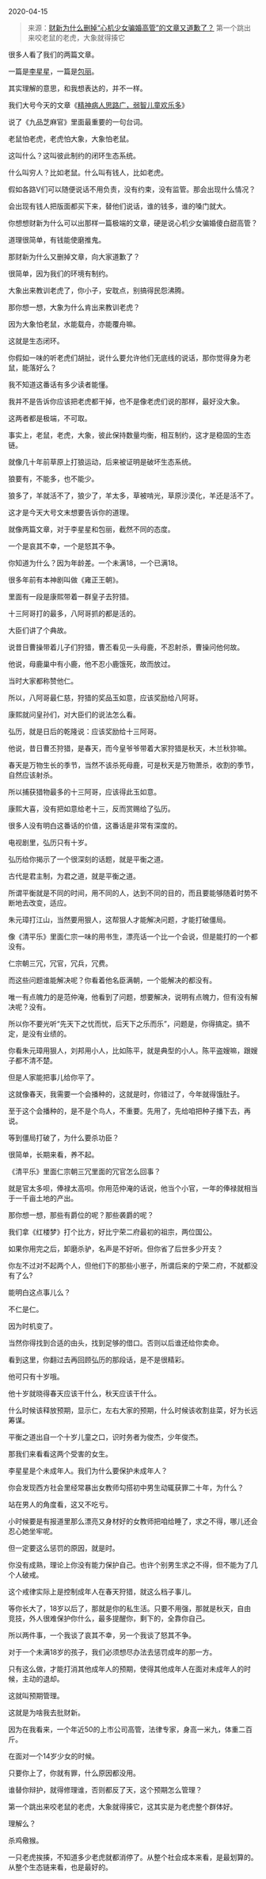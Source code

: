 2020-04-15

> 来源：[财新为什么删掉“心机少女骗婚高管”的文章又道歉了？](http://mp.weixin.qq.com/s?__biz=MzU3NDc5Nzc0NQ==&mid=2247487483&idx=1&sn=e4df047de360d71d3d6bf01eee4ebf01&chksm=fd2dad25ca5a2433e7bdd99a212a25c0401cfea7314be9fd38a68a3568f846bfba9c74aa1462&scene=27#wechat_redirect)
> 第一个跳出来咬老鼠的老虎，大象就得揍它

很多人看了我们的两篇文章。

  

一篇是[李星星](https://mp.weixin.qq.com/s?__biz=MzU0MjYwNDU2Mw==&mid=2247488940&idx=2&sn=9a620842c95ac5eae8c58eb5c2059a37&chksm=fb1979d0cc6ef0c6d536868d40ea2f64aa91ecc0b9c6435e30122b208fc9c3f5cd00480c744b&token=997685616&lang=zh_CN&scene=21#wechat_redirect)，一篇是[包丽](http://mp.weixin.qq.com/s?__biz=MzU3NDc5Nzc0NQ==&mid=2247487474&idx=2&sn=7829d3e578fd2c9254bb747665f6eb04&chksm=fd2dad2cca5a243a3a51095f78c8ce29a7d87ca753a02ecc980bd5bb34c6f735622333506b3b&scene=21#wechat_redirect)。

  

其实理解的意思，和我想表达的，并不一样。

  

我们大号今天的文章《[精神病人思路广，弱智儿童欢乐多](https://mp.weixin.qq.com/s?__biz=MzU0MjYwNDU2Mw==&mid=2247488964&idx=1&sn=67bc46ad694a2b2593435bd789f104d7&chksm=fb1979b8cc6ef0ae44f59f1c27649ec9ea5c6dcd516380f06cd7213b3ab44cef30e465b3601a&token=1847943617&lang=zh_CN&scene=21#wechat_redirect)》

  

说了《九品芝麻官》里面最重要的一句台词。

  

老鼠怕老虎，老虎怕大象，大象怕老鼠。

  

这叫什么？这叫彼此制约的闭环生态系统。

  

什么叫穷人？比如老鼠。什么叫有钱人，比如老虎。

  

假如各路V们可以随便说话不用负责，没有约束，没有监管。那会出现什么情况？

  

会出现有钱人把版面都买下来，替他们说话，谁的钱多，谁的嗓门就大。

  

你想想财新为什么可以出那样一篇极端的文章，硬是说心机少女骗婚傻白甜高管？

  

道理很简单，有钱能使磨推鬼。

  

那财新为什么又删掉文章，向大家道歉了？

  

很简单，因为我们的环境有制约。

  

大象出来教训老虎了，你小子，安耽点，别搞得民怨沸腾。

  

那你想一想，大象为什么肯出来教训老虎？

  

因为大象怕老鼠，水能载舟，亦能覆舟嘛。  

  

这就是生态闭环。

  

你假如一味的听老虎们胡扯，说什么要允许他们无底线的说话，那你觉得身为老鼠，能落好么？

  

我不知道这番话有多少读者能懂。

  

我并不是告诉你应该把老虎都干掉，也不是像老虎们说的那样，最好没大象。

  

这两者都是极端，不可取。

  

事实上，老鼠，老虎，大象，彼此保持数量均衡，相互制约，这才是稳固的生态链。

  

就像几十年前草原上打狼运动，后来被证明是破坏生态系统。

  

狼要有，不能多，也不能少。

  

狼多了，羊就活不了，狼少了，羊太多，草被啃光，草原沙漠化，羊还是活不了。

  

这才是今天大号文末想要告诉你的道理。

  

就像两篇文章，对于李星星和包丽，截然不同的态度。

  

一个是哀其不幸，一个是怒其不争。

  

你知道为什么？因为年龄差。一个未满18，一个已满18。

  

很多年前有本神剧叫做《雍正王朝》。

  

里面有一段是康熙带着一群皇子去狩猎。

  

十三阿哥打的最多，八阿哥抓的都是活的。

  

大臣们讲了个典故。

  

说昔日曹操带着儿子们狩猎，曹丕看见一头母鹿，不忍射杀，曹操问他何故。

  

他说，母鹿巢中有小鹿，他不忍小鹿饿死，故而放过。

  

当时大家都称赞他仁。

  

所以，八阿哥最仁慈，狩猎的奖品玉如意，应该奖励给八阿哥。

  

康熙就问皇孙们，对大臣们的说法怎么看。

  

弘历，就是日后的乾隆说：应该奖励给十三阿哥。

  

他说，昔日曹丕狩猎，是春天，而今皇爷爷带着大家狩猎是秋天，木兰秋狝嘛。

  

春天是万物生长的季节，当然不该杀死母鹿，可是秋天是万物萧杀，收割的季节，自然应该射杀。

  

所以捕获猎物最多的十三阿哥，应该得此玉如意。

  

康熙大喜，没有把如意给老十三，反而赏赐给了弘历。

  

很多人没有明白这番话的价值，这番话是非常有深度的。

  

电视剧里，弘历只有十岁。

  

弘历给你揭示了一个很深刻的话题，就是平衡之道。

  

古代是君主制，为君之道，就是平衡之道。

  

所谓平衡就是不同的时间，用不同的人，达到不同的目的，而且要能够随着时势不断地去改变，适应。

  

朱元璋打江山，当然要用狠人，这帮狠人才能解决问题，才能打破僵局。

  

像《清平乐》里面仁宗一味的用书生，漂亮话一个比一个会说，但是能打的一个都没有。

  

仁宗朝三冗，冗官，冗兵，冗费。

  

而这些问题谁能解决呢？你看着他名臣满朝，一个能解决的都没有。

  

唯一有点魄力的是范仲淹，他看到了问题，想要解决，说明有点魄力，但有没有解决呢？没有。

  

所以你不要光听“先天下之忧而忧，后天下之乐而乐”，问题是，你得搞定。搞不定，是没有业绩的。

  

你看朱元璋用狠人，刘邦用小人，比如陈平，就是典型的小人。陈平盗嫂嘛，跟嫂子都不清不楚。

  

但是人家能把事儿给你平了。

  

这就像春天，我需要一个会播种的，这就是时，你错过了，今年就得饿肚子。

  

至于这个会播种的，是不是个鸟人，不重要。先用了，先给咱把种子播下去，再说。

  

等到僵局打破了，为什么要杀功臣？

  

很简单，长期来看，养不起。

  

《清平乐》里面仁宗朝三冗里面的冗官怎么回事？

  

就是官太多呗，俸禄太高呗。你用范仲淹的话说，他当个小官，一年的俸禄就相当于一千亩土地的产出。

  

那你想一想，那些有爵位的呢？那些袭爵的呢？

  

我们拿《红楼梦》打个比方，好比宁荣二府最初的祖宗，两位国公。

  

如果你用完之后，卸磨杀驴，名声是不好听。但你省了后世多少开支？

  

你左不过对不起两个人，但他们下的那些小崽子，所谓后来的宁荣二府，不就都没有了么?

  

能明白这点事儿么？

  

不仁是仁。

  

因为时机变了。

  

当然你得找到合适的由头，找到足够的借口。否则以后谁还给你卖命。

  

看到这里，你翻过去再回顾弘历的那段话，是不是很精彩。

  

他可只有十岁哦。

  

他十岁就晓得春天应该干什么，秋天应该干什么。

  

什么时候该释放预期，显示仁，左右大家的预期，什么时候该收割韭菜，好为长远筹谋。  

  

平衡之道出自一个十岁儿童之口，识时务者为俊杰，少年俊杰。

  

那我们来看看这两个受害的女生。

  

李星星是个未成年人。我们为什么要保护未成年人？

  

你会发现西方社会里经常暴出女教师勾搭初中男生动辄获罪二十年，为什么？

  

站在男人的角度看，这又不吃亏。

  

小时候要是有报道里那么漂亮又身材好的女教师把咱给睡了，求之不得，哪儿还会忍心她坐牢呢。

  

但一定要这么惩罚的原因，就是时。

  

你没有成熟，理论上你没有能力保护自己。也许个别男生求之不得，但不能为了几个人破戒。

  

这个戒律实际上是控制成年人在春天狩猎，就这么档子事儿。

  

等你长大了，18岁以后了，那就是你的私生活。只要不用强，那就是秋天，自由竞技，外人很难保护你什么，最多提醒你，剩下的，全靠你自己。

  

所以两件事，一个我谈了哀其不幸，另一个我谈了怒其不争。

  

对于一个未满18岁的孩子，我们必须想尽办法去惩罚成年的那一方。

  

只有这么做，才能打消其他成年人的预期，使得其他成年人在面对未成年人的时候，主动的退却。

  

这就叫预期管理。

  

这就是为啥我去批财新。

  

因为在我看来，一个年近50的上市公司高管，法律专家，身高一米九，体重二百斤。

  

在面对一个14岁少女的时候。

  

只要你上了，你就有罪，什么原因都没用。

  

谁替你辩护，就得修理谁，否则都反了天，这个预期怎么管理？

  

第一个跳出来咬老鼠的老虎，大象就得揍它，这其实是为老虎整个群体好。

  

理解么？

  

杀鸡儆猴。

  

一只老虎挨揍，不知道多少老虎就都消停了。从整个社会成本来看，是最划算的。从整个生态链来看，也是最好的。

